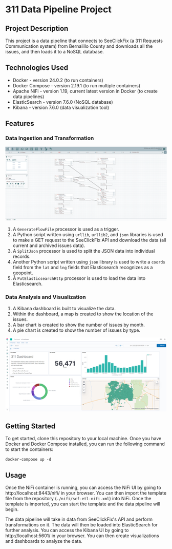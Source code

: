 # 311 Data Pipeline Project

## Project Description

This project is a data pipeline that connects to SeeClickFix (a 311 Requests Communication system) from Bernalillo County and downloads all the issues, and then loads it to a NoSQL database.

## Technologies Used

* Docker - version 24.0.2 (to run containers)
* Docker Compose - version 2.19.1 (to run multiple containers)
* Apache NiFi - version 1.19, current latest version in Docker (to create data pipelines)
* ElasticSearch - version 7.6.0 (NoSQL database)
* Kibana - version 7.6.0 (data visualization tool)

## Features

### Data Ingestion and Transformation

![Apache NiFi Data Pipeline Setup](./scf-nifi.png)

1. A `GenerateFlowFile` processor is used as a trigger. 
2. A Python script written using `urllib`, `urllib2`, and `json` libraries is used to make a GET request to the SeeClickFix API and download the data (all current and archived issues data). 
3. A `SplitJson` processor is used to split the JSON data into individual records.
4. Another Python script written using `json` library is used to write a `coords` field from the `lat` and `lng` fields that Elasticsearch recognizes as a geopoint.
5. A `PutElasticsearchHttp` processor is used to load the data into Elasticsearch.

### Data Analysis and Visualization

1. A Kibana dashboard is built to visualize the data.
2. Within the dashboard, a map is created to show the location of the issues.
3. A bar chart is created to show the number of issues by month.
4. A pie chart is created to show the number of issues by type.

![Kibana Dashboard](./scf-dashboard.png)

## Getting Started

To get started, clone this repository to your local machine. 
Once you have Docker and Docker Compose installed, you can run the following command to start the containers:

```
docker-compose up -d
```

## Usage

Once the NiFi container is running, you can access the NiFi UI by going to http://localhost:8443/nifi/ in your browser. 
You can then import the template file from the repository (`./nifi/scf-etl-nifi.xml`) into NiFi. Once the template is imported, you can start the template and the data pipeline will begin. 

The data pipeline will take in data from SeeClickFix's API and perform transformations on it. The data will then be loaded into ElasticSearch for further analysis. 
You can access the Kibana UI by going to http://localhost:5601/ in your browser. You can then create visualizations and dashboards to analyze the data.

